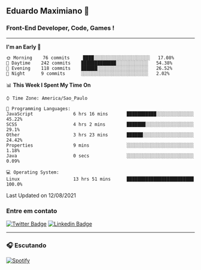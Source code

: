 ## Eduardo Maximiano 👋

### Front-End Developer, Code, Games !

---

<!--START_SECTION:waka-->
**I'm an Early 🐤** 

```text
🌞 Morning    76 commits     ████░░░░░░░░░░░░░░░░░░░░░   17.08% 
🌆 Daytime    242 commits    █████████████░░░░░░░░░░░░   54.38% 
🌃 Evening    118 commits    ██████░░░░░░░░░░░░░░░░░░░   26.52% 
🌙 Night      9 commits      ░░░░░░░░░░░░░░░░░░░░░░░░░   2.02%

```


📊 **This Week I Spent My Time On** 

```text
⌚︎ Time Zone: America/Sao_Paulo

💬 Programming Languages: 
JavaScript               6 hrs 16 mins       ███████████░░░░░░░░░░░░░░   45.22% 
SCSS                     4 hrs 2 mins        ███████░░░░░░░░░░░░░░░░░░   29.1% 
Other                    3 hrs 23 mins       ██████░░░░░░░░░░░░░░░░░░░   24.42% 
Properties               9 mins              ░░░░░░░░░░░░░░░░░░░░░░░░░   1.18% 
Java                     0 secs              ░░░░░░░░░░░░░░░░░░░░░░░░░   0.09%

💻 Operating System: 
Linux                    13 hrs 51 mins      █████████████████████████   100.0%

```


 Last Updated on 12/08/2021
<!--END_SECTION:waka-->

### Entre em contato

[![Twitter Badge](https://img.shields.io/badge/-@edmaxi-1ca0f1?style=flat-square&labelColor=1ca0f1&logo=twitter&logoColor=white&link=https://twitter.com/edmaxi)](https://twitter.com/edmaxi)
[![Linkedin Badge](https://img.shields.io/badge/-Eduardo_Maximiano-0077B5?style=flat-square&logo=Linkedin&logoColor=white&link=https://www.linkedin.com/in/maximiano-eduardo)](https://www.linkedin.com/in/maximiano-eduardo)

---

### 🎧 Escutando
[![Spotify](https://novatorem-sandy.vercel.app/api/spotify)](https://open.spotify.com/user/comgigo)
